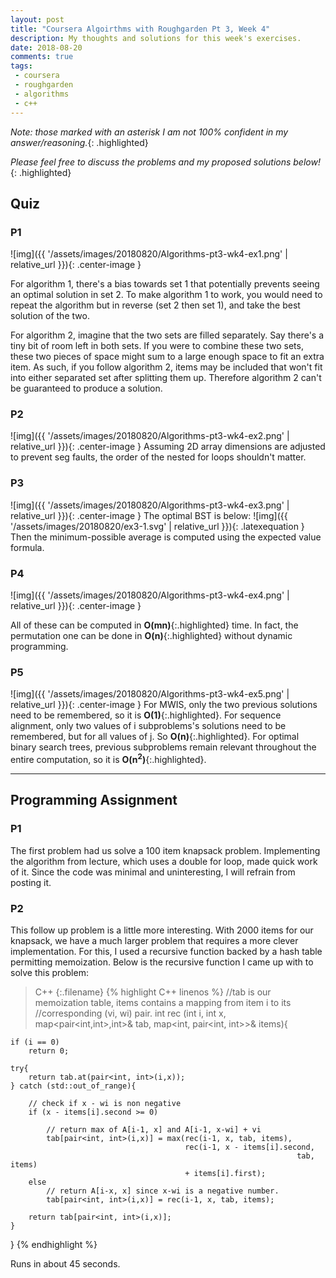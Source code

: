 ```yaml
---
layout: post
title: "Coursera Algoirthms with Roughgarden Pt 3, Week 4"
description: My thoughts and solutions for this week's exercises.
date: 2018-08-20
comments: true
tags:
 - coursera
 - roughgarden
 - algorithms
 - c++
--- 
```



*Note: those marked with an asterisk I am not 100% confident in my answer/reasoning.*{: .highlighted}

*Please feel free to discuss the problems and my proposed solutions below!*{: .highlighted}

## Quiz

### P1
![img]({{ '/assets/images/20180820/Algorithms-pt3-wk4-ex1.png' | relative_url }}){: .center-image }

For algorithm 1, there's a bias towards set 1 that potentially prevents seeing an optimal solution in set 2.  To make algorithm 1 to work, you would need to repeat the algorithm but in reverse (set 2 then set 1), and take the best solution of the two.

For algorithm 2, imagine that the two sets are filled separately.  Say there's a tiny bit of room left in both sets.  If you were to combine these two sets, these two pieces of space might sum to a large enough space to fit an extra item.  As such, if you follow algorithm 2, items may be included that won't fit into either separated set after splitting them up.  Therefore algorithm 2 can't be guaranteed to produce a solution.

### P2
![img]({{ '/assets/images/20180820/Algorithms-pt3-wk4-ex2.png' | relative_url }}){: .center-image }
Assuming 2D array dimensions are adjusted to prevent seg faults, the order of the nested for loops shouldn't matter.

### P3
![img]({{ '/assets/images/20180820/Algorithms-pt3-wk4-ex3.png' | relative_url }}){: .center-image }
The optimal BST is below:
![img]({{ '/assets/images/20180820/ex3-1.svg' | relative_url }}){: .latexequation }
Then the minimum-possible average is computed using the expected value formula.

### P4
![img]({{ '/assets/images/20180820/Algorithms-pt3-wk4-ex4.png' | relative_url }}){: .center-image }

All of these can be computed in **O(mn)**{:.highlighted} time.  In fact, the permutation one can be done in **O(n)**{:.highlighted} without dynamic programming.
 
### P5
![img]({{ '/assets/images/20180820/Algorithms-pt3-wk4-ex5.png' | relative_url }}){: .center-image }
For MWIS, only the two previous solutions need to be remembered, so it is **O(1)**{:.highlighted}.
For sequence alignment, only two values of i subproblems's solutions need to be remembered, but for all values of j.  So **O(n)**{:.highlighted}.
For optimal binary search trees, previous subproblems remain relevant throughout the entire computation, so it is **O(n<sup>2</sup>)**{:.highlighted}.

---
## Programming Assignment

### P1

The first problem had us solve a 100 item knapsack problem.  Implementing the algorithm from lecture, which uses a double for loop, made quick work of it.  Since the code was minimal and uninteresting, I will refrain from posting it.

### P2 

This follow up problem is a little more interesting.  With 2000 items for our knapsack, we have a much larger problem that requires a more clever implementation.  For this, I used a recursive function backed by a hash table permitting memoization. Below is the recursive function I came up with to solve this problem:

>C++
{:.filename}
{% highlight C++ linenos %}
//tab is our memoization table, items contains a mapping from item i to its 
//corresponding (vi, wi) pair.
int rec (int i, int x, map<pair<int,int>,int>& tab, map<int, pair<int, int>>& items){

    if (i == 0)
        return 0;

    try{
        return tab.at(pair<int, int>(i,x));
    } catch (std::out_of_range){

        // check if x - wi is non negative
        if (x - items[i].second >= 0)

            // return max of A[i-1, x] and A[i-1, x-wi] + vi
            tab[pair<int, int>(i,x)] = max(rec(i-1, x, tab, items), 
                                           rec(i-1, x - items[i].second, 
                                                                    tab, items) 
                                           + items[i].first);
        else
            // return A[i-x, x] since x-wi is a negative number.
            tab[pair<int, int>(i,x)] = rec(i-1, x, tab, items);

        return tab[pair<int, int>(i,x)];
    }
}
{% endhighlight %}

Runs in about 45 seconds.